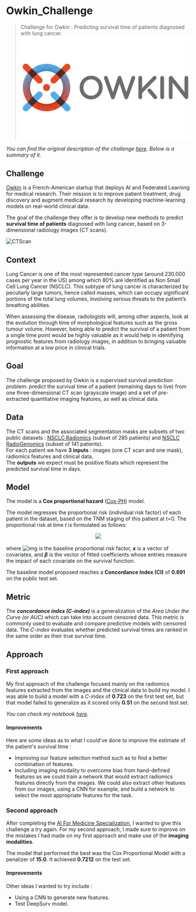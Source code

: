 # Owkin_Challenge
> Challenge for Owkin : Predicting survival time of patients diagnosed with lung cancer.
![owkin](header.jpg)

_You can find the original description of the challenge [here](https://challengedata.ens.fr/challenges/33). Below is a summary of it._
## Challenge
[Owkin](https://owkin.com/) is a French-American startup that deploys AI and Federated Learning for medical research. Their mission is to improve patient treatment, drug discovery and augment medical research by developing machine-learning models on real-world clinical data.

The goal of the challenge they offer is to develop new methods to predict **survival time of patients** diagnosed with lung cancer, based on 3-dimensional radiology images (CT scans). 

![CTScan](https://www.revmed.ch/var/site/storage/images/rms-363/images/rms_idpas_d_isbn_pu2012-41s_sa02_art02_img002.jpg/1124845-1-fre-CH/RMS_idPAS_D_ISBN_pu2012-41s_sa02_art02_img002.jpg_i770.jpg)

## Context

Lung Cancer is one of the most represented cancer type (around 230.000 cases per year in the US) among which 80% are identified as Non Small Cell Lung Cancer (NSCLC). This subtype of lung cancer is characterized by peculiarly large tumors, hence called masses, which can occupy significant portions of the total lung volumes, involving serious threats to the patient’s breathing abilities.

When assessing the disease, radiologists will, among other aspects, look at the evolution through time of morphological features such as the gross tumour volume. However, being able to predict the survival of a patient from a single time point would be highly valuable as it would help in identifying prognostic features from radiology images, in addition to bringing valuable information at a low price in clinical trials.

## Goal

The challenge proposed by Owkin is a supervised survival prediction problem: predict the survival time of a patient (remaining days to live) from one three-dimensional CT scan (grayscale image) and a set of pre-extracted quantitative imaging features, as well as clinical data. 

## Data

The CT scans and the associated segmentation masks are subsets of two public datasets : [NSCLC Radiomics](https://wiki.cancerimagingarchive.net/display/Public/NSCLC-Radiomics) (subset of 285 patients) and [NSCLC RadioGenomics](https://wiki.cancerimagingarchive.net/display/Public/NSCLC+Radiogenomics) (subset of 141 patients).  
For each patient we have **3 inputs** : images (one CT scan and one mask), radiomics features and clinical data.  
The **outputs** we expect must be positive floats which represent the predicted survival time in days.

## Model

The model is a **Cox proportional hazard** ([Cox-PH](http://www.sthda.com/english/wiki/cox-proportional-hazards-model)) model.

The model regresses the proportional risk (individual risk factor) of each patient in the dataset, based on the TNM staging of this patient at t=0. The proportional risk at time *t* is formulated as follows:  

<p align='center'>
  <img src="https://render.githubusercontent.com/render/math?math=\Large h(t | x) =  h_{0}(t) e^{ \beta ^{T} x }  ">
</p>

where ![img](https://render.githubusercontent.com/render/math?math=\large%20h_{0}(t)) is the baseline proportional risk factor, __*x*__ is a vector of covariates, and __*β*__ is the vector of fitted coefficients whose entries measure the impact of each covariate on the survival function.

The baseline model proposed reaches a **Concordance Index (CI)** of **0.691** on the public test set.

## Metric

The __*concordance index (C-index)*__ is a generalization of the *Area Under the Curve (or AUC)* which can take into account censored data. This metric is commonly used to evaluate and compare predictive models with censored data. The *C-index* evaluates whether predicted survival times are ranked in the same order as their true survival time.

## Approach

### First approach

My first approach of the challenge focused mainly on the radiomics features extracted from the images and the clinical data to build my model. I was able to build a model with a *C-index* of **0.723** on the first test set, but that model failed to generalize as it scored only **0.51** on the second test set.  

*You can check my notebook [here](https://github.com/IlyessAgg/Owkin_Challenge/blob/master/First_Approach/First_Approach_Challenge.ipynb).*  

#### Improvements

Here are some ideas as to what I could've done to improve the estimate of the patient's survival time :

* Improving our feature selection method such as to find a better combination of features.
* Including imaging modality to overcome bias from hand-defined features as we could train a network that would extract radiomics features directly from the images. We could also extract other features from our images, using a CNN for example, and build a network to select the most appropriate features for the task.

### Second approach

After completing the [AI For Medicine Specialization](https://www.coursera.org/specializations/ai-for-medicine), I wanted to give this challenge a try again. For my second approach, I made sure to improve on the mistakes I had made on my first approach and make use of the **imaging modalities**.

The model that performed the best was the Cox Proportional Model with a penalizer of **15.0**. It achieved **0.7212** on the test set.

#### Improvements

Other ideas I wanted to try include :

- Using a CNN to generate new features.
- Test DeepSurv model.